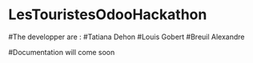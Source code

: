 # LesTouristesOdooHackathon

#The developper are :
#Tatiana Dehon
#Louis Gobert
#Breuil Alexandre

#Documentation will come soon
